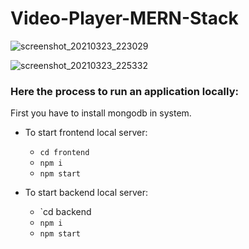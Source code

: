# Video-Player-MERN-Stack

![screenshot_20210323_223029](https://user-images.githubusercontent.com/50628520/112188748-5dcb0280-8c2b-11eb-8966-b82fcf5adde1.png)

![screenshot_20210323_225332](https://user-images.githubusercontent.com/50628520/112190267-f01fd600-8c2c-11eb-9245-1b4bf402a281.png)

### Here the process to run an application locally:

First you have to install mongodb in system.

- To start frontend local server:

  - `cd frontend`
  - `npm i`
  - `npm start`

- To start backend local server:
  - `cd backend
  - `npm i`
  - `npm start`
